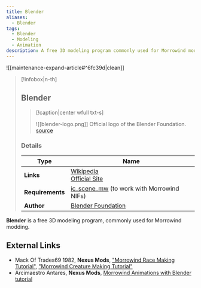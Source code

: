 ```yaml
---
title: Blender
aliases:
  - Blender
tags:
  - Blender
  - Modeling
  - Animation
description: A free 3D modeling program commonly used for Morrowind modding
---
```


![[maintenance-expand-article#^6fc39d|clean]]

> [!infobox|n-th]
> 
> ## Blender
> 
> > [!caption|center wfull txt-s]
> > 
> > ![[blender-logo.png]]
> > Official logo of the Blender Foundation.
> > [source](https://download.blender.org/branding/blender_logo_socket.png)
> 
> ### Details
> 
> | Type | Name |
> | --- | --- |
> | **Links** | [Wikipedia](https://en.m.wikipedia.org/wiki/Blender_(software))<br>[Official Site](https://www.blender.org/)
> | **Requirements** | [ic_scene_mw](https://github.com/Greatness7/io_scene_mw) (to work with Morrowind NIFs) |
> | **Author** | [Blender Foundation](https://www.blender.org/about/foundation/) |

**Blender** is a free 3D modeling program, commonly used for Morrowind modding.

## External Links

- Mack Of Trades69 1982, **Nexus Mods**, ["Morrowind Race Making Tutorial"](https://www.nexusmods.com/morrowind/mods/47511), ["Morrowind Creature Making Tutorial"](https://www.nexusmods.com/morrowind/mods/47736)
- Arcimaestro Antares, **Nexus Mods**, [Morrowind Animations with Blender tutorial](https://www.nexusmods.com/morrowind/mods/44187)